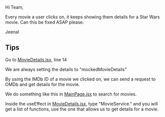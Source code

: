 Hi Team,

Every movie a user clicks on, it keeps showing them details for a Star Wars movie. Can this be fixed ASAP please.

Jeenal

## Tips

Go to [MovieDetails.jsx](../src/components/MovieDetails.jsx), line 14

We are always setting the details to "mockedMovieDetails"

By using the IMDb ID of a movie we clicked on, we can send a request to OMDb and get details for the movie.

We do something like this in [MainPage.jsx](../src/pages/MainPage.jsx) to search for movies.

Inside the useEffect in [MovieDetails.jsx](../src/components/MovieDetails.jsx), type "MovieService." and you will get a list of functions, use the one that allows us to get details for a movie.